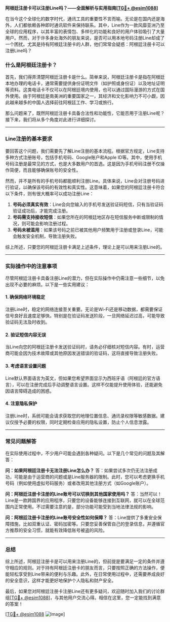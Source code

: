 **阿根廷注册卡可以注册Line吗？——全面解析与实用指南[[TG💪+ @esim1088](https://t.me/s/esim1088)]**

在当今这个全球化的数字时代，通讯工具的重要性不言而喻。无论是在国内还是海外，人们都依赖各种即时通讯软件来保持联系。其中，Line作为一款风靡亚洲乃至全球的应用程序，以其丰富的表情包、多样化的功能和良好的用户体验吸引了大量用户。然而，对于许多身处海外的朋友来说，是否可以用本地号码注册Line却成了一个困扰。尤其是持有阿根廷注册卡的人群，他们常常会疑惑：阿根廷注册卡可以注册Line吗？

### 什么是阿根廷注册卡？

首先，我们得弄清楚阿根廷注册卡是什么。简单来说，阿根廷注册卡是指在阿根廷本地办理的电话卡，通常需要提供身份证明文件（如护照或身份证）以及地址证明等资料。这类电话卡不仅可以在阿根廷境内使用，也可以通过国际漫游的方式在国外使用。由于阿根廷是南美洲的重要国家之一，其经济和文化影响力不可小觑，因此越来越多的中国人选择前往阿根廷工作、学习或旅行。

那么问题来了，既然阿根廷注册卡具备合法性和功能性，它能否用于注册Line呢？接下来，我们将从多个角度对此进行详细探讨。

---

### Line注册的基本要求

要回答这个问题，我们需要先了解Line注册的基本流程。根据官方规定，Line支持多种方式注册账号，包括手机号码、Google账户和Apple ID等。其中，使用手机号码注册是最常见的方式，也是大多数用户的首选。这是因为手机号码注册不仅操作简便，而且能够确保账号的安全性。

然而，并不是所有的手机号码都能顺利注册Line。具体来说，Line会对注册号码进行验证，以确保该号码的有效性和真实性。这意味着，如果您的阿根廷注册卡符合以下条件，则有很大概率可以成功注册Line：

1. **号码必须真实有效**：Line会向您输入的手机号发送验证码短信，只有当验证码验证成功后，才能完成注册。
2. **号码需支持接收短信**：如果您所在的阿根廷地区存在短信服务中断或限制的情况，则可能会影响注册过程。
3. **号码未被滥用**：如果该号码之前已被其他用户频繁用于注册或登录Line，可能会触发安全机制，导致注册失败。

综上所述，只要您的阿根廷注册卡满足上述条件，理论上是可以用来注册Line的。

---

### 实际操作中的注意事项

尽管阿根廷注册卡具备注册Line的潜力，但在实际操作中仍需注意一些细节，以免出现不必要的麻烦。以下是一些实用建议：

#### 1. 确保网络环境稳定
注册Line时，稳定的网络连接至关重要。无论是Wi-Fi还是移动数据，都需要保证信号良好且速度足够快。特别是在验证码发送阶段，一旦网络延迟过高，可能导致验证码无法及时收到。

#### 2. 验证短信内容无误
当Line向您的阿根廷注册卡发送验证码时，请务必仔细核对短信内容。有时，运营商可能会因为技术故障或其他原因发送错误的验证码，这将直接导致注册失败。

#### 3. 考虑语言设置问题
Line默认界面语言为英文，但如果您希望界面显示为西班牙语（阿根廷的官方语言），可以在注册完成后手动调整语言设置。这样不仅能提升使用体验，还能避免因语言障碍造成的困惑。

#### 4. 注意隐私保护
注册Line时，系统可能会请求获取您的地理位置信息、通讯录权限等敏感数据。建议仅授予必要的权限，同时定期检查应用的隐私设置，防止个人信息泄露。

---

### 常见问题解答

在实际使用过程中，不少用户可能会遇到各种疑问。以下是几个常见的问题及其解答：

**问：如果阿根廷注册卡无法注册Line怎么办？**
答：如果尝试多次仍无法注册成功，可能是由于运营商的问题或是Line服务器的限制。此时，您可以考虑更换手机号码（例如使用虚拟号码服务）或者改用其他注册方式（如Google账户）。

**问：阿根廷注册卡注册的Line账号可以切换到其他国家使用吗？**
答：当然可以！Line是一款跨国界的应用程序，只要您的设备能够连接到互联网，就可以在全球范围内正常使用。不过需要注意的是，部分功能可能受到当地法律法规的影响。

**问：阿根廷注册卡注册的Line账号安全性如何保障？**
答：Line提供了多重安全保障措施，比如双重认证、密码加密等。只要您妥善保管自己的登录信息，并遵循官方推荐的安全习惯，就能有效降低账号被盗的风险。

---

### 总结

综上所述，阿根廷注册卡是可以用来注册Line的，但前提是要满足一定的条件并遵守相应的规则。对于持有阿根廷注册卡的朋友而言，只要按照正确的方法操作，便能轻松享受到Line带来的便利与乐趣。此外，在日常使用过程中，还需要养成良好的安全意识，这样才能更好地保护个人隐私和财产安全。

最后，如果您对阿根廷注册卡注册Line还有更多疑问，欢迎随时加入我们的讨论群组[[TG💪+ @esim1088](https://t.me/s/esim1088)]，与其他用户交流心得。相信在这里，您一定能找到满意的答案！

[[TG💪+ @esim1088](https://t.me/s/esim1088) ![Image](https://i.postimg.cc/4NQfJmqS/Snipaste-2025-05-13-00-14-12.png)]